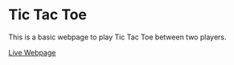 # Tic Tac Toe

This is a basic webpage to play Tic Tac Toe between two players. 

[Live Webpage](https://st4ven.github.io/tic-tac-toe/)